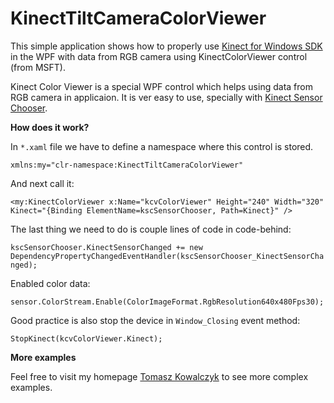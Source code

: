 KinectTiltCameraColorViewer
===========================

This simple application shows how to properly use [Kinect for Windows SDK](http://www.microsoft.com/en-us/kinectforwindows/ "Kinect for Windows SDK") in the WPF with data from RGB camera using KinectColorViewer control (from MSFT).

Kinect Color Viewer is a special WPF control which helps using data from RGB camera in applicaion. It is ver easy to use, specially with [Kinect Sensor Chooser](https://github.com/tkowalczyk/KinectSimpleAppChooser "Kinect Sensor Chooser").

**How does it work?**

In `*.xaml` file we have to define a namespace where this control is stored.

`xmlns:my="clr-namespace:KinectTiltCameraColorViewer"`

And next call it:

`<my:KinectColorViewer x:Name="kcvColorViewer" Height="240" Width="320" Kinect="{Binding ElementName=kscSensorChooser, Path=Kinect}" />`

The last thing we need to do is couple lines of code in code-behind:

`kscSensorChooser.KinectSensorChanged += new DependencyPropertyChangedEventHandler(kscSensorChooser_KinectSensorChanged);`

Enabled color data:

`sensor.ColorStream.Enable(ColorImageFormat.RgbResolution640x480Fps30);`

Good practice is also stop the device in `Window_Closing` event method:

`StopKinect(kcvColorViewer.Kinect);`

**More examples**

Feel free to visit my homepage [Tomasz Kowalczyk](http://tomek.kownet.info/ "Tomasz Kowalczyk") to see more complex examples.